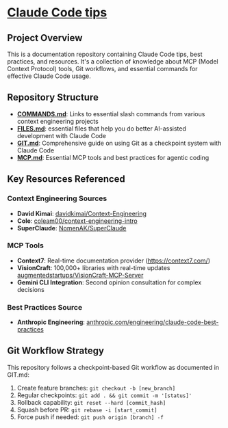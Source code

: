 # [Claude Code tips](https://github.com/pforret/claude_code_tips)

## Project Overview

This is a documentation repository containing Claude Code tips, best practices, and resources. It's a collection of knowledge about MCP (Model Context Protocol) tools, Git workflows, and essential commands for effective Claude Code usage.

## Repository Structure

- **[COMMANDS.md](COMMANDS.md)**: Links to essential slash commands from various context engineering projects
- **[FILES.md](FILES.md)**: essential files that help you do better AI-assisted development with Claude Code
- **[GIT.md](GIT.md)**: Comprehensive guide on using Git as a checkpoint system with Claude Code
- **[MCP.md](MCP.md)**: Essential MCP tools and best practices for agentic coding

## Key Resources Referenced

### Context Engineering Sources
- **David Kimai**: [davidkimai/Context-Engineering](https://github.com/davidkimai/Context-Engineering/tree/main/.claude/commands)
- **Cole**: [coleam00/context-engineering-intro](https://github.com/davidkimai/Context-Engineering/tree/main/.claude/commands)
- **SuperClaude**: [NomenAK/SuperClaude](https://github.com/davidkimai/Context-Engineering/tree/main/.claude/commands)

### MCP Tools
- **Context7**: Real-time documentation provider (https://context7.com/)
- **VisionCraft**: 100,000+ libraries with real-time updates [augmentedstartups/VisionCraft-MCP-Server](https://github.com/davidkimai/Context-Engineering/tree/main/.claude/commands)
- **Gemini CLI Integration**: Second opinion consultation for complex decisions

### Best Practices Source
- **Anthropic Engineering**: [anthropic.com/engineering/claude-code-best-practices](https://github.com/davidkimai/Context-Engineering/tree/main/.claude/commands)

## Git Workflow Strategy

This repository follows a checkpoint-based Git workflow as documented in GIT.md:

1. Create feature branches: `git checkout -b [new_branch]`
2. Regular checkpoints: `git add . && git commit -m '[status]'`
3. Rollback capability: `git reset --hard [commit_hash]`
4. Squash before PR: `git rebase -i [start_commit]`
5. Force push if needed: `git push origin [branch] -f`

